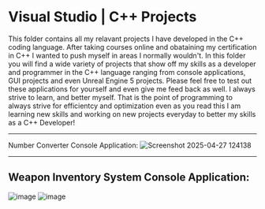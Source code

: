 # Visual Studio | C++ Projects

This folder contains all my relavant projects I have developed in the C++ coding language. After taking courses online and obataining my certification in C++ I wanted to push myself in areas I normally wouldn't. In this folder you will find a wide variety of projects that show off my skills as a developer and programmer in the C++ language ranging from console applications, GUI projects and even Unreal Engine 5 projects. Please feel free to test out these applications for yourself and even give me feed back as well. I always strive to learn, and better myself. That is the point of programming to always strive for efficientcy and optimization even as you read this I am learning new skills and working on new projects everyday to better my skills as a C++ Developer!

-----------------------------------------------------------------------------------------------------------------
Number Converter Console Application:
![Screenshot 2025-04-27 124138](https://github.com/user-attachments/assets/4344252c-5da1-4144-9494-cea4deeb3e4a)

-----------------------------------------------------------------------------------------------------------------
Weapon Inventory System Console Application:
-----------------------------------------------------------------------------------------------------------------
![image](https://github.com/user-attachments/assets/06a84b33-221b-4f23-863f-767ba7faeb53)
![image](https://github.com/user-attachments/assets/0bc1436e-2a6e-43ca-acff-cba969d37de8)



